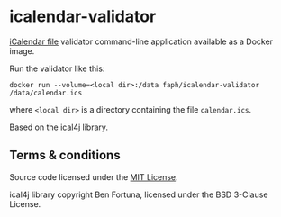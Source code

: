 icalendar-validator
===================

[iCalendar file][ical] validator command-line application available as a Docker image.

Run the validator like this:

    docker run --volume=<local dir>:/data faph/icalendar-validator /data/calendar.ics

where `<local dir>` is a directory containing the file `calendar.ics`.

Based on the [ical4j][ical4j] library.


Terms & conditions
------------------

Source code licensed under the [MIT License](/LICENSE).

ical4j library copyright Ben Fortuna, licensed under the BSD 3-Clause License.

[ical]: https://en.wikipedia.org/wiki/ICalendar
[ical4j]: https://github.com/ical4j/ical4j
